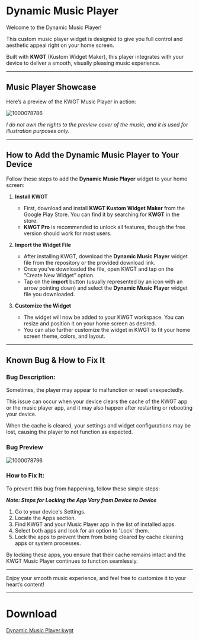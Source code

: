 # **Dynamic Music Player**  
Welcome to the Dynamic Music Player!  

This custom music player widget is designed to give you full control and aesthetic appeal right on your home screen.  

Built with **KWGT** (Kustom Widget Maker), this player integrates with your device to deliver a smooth, visually pleasing music experience.

---

## **Music Player Showcase**

Here’s a preview of the KWGT Music Player in action:

![1000078786](https://github.com/user-attachments/assets/def27ce8-a357-4b3c-8a7f-1578566d38a9)

_I do not own the rights to the preview cover of the music, and it is used for illustration purposes only._

---

## **How to Add the Dynamic Music Player to Your Device**

Follow these steps to add the **Dynamic Music Player** widget to your home screen:

1. **Install KWGT**  
   - First, download and install **KWGT Kustom Widget Maker** from the Google Play Store. You can find it by searching for **KWGT** in the store.
   - **KWGT Pro** is recommended to unlock all features, though the free version should work for most users.

2. **Import the Widget File**  
   - After installing KWGT, download the **Dynamic Music Player** widget file from the repository or the provided download link.
   - Once you’ve downloaded the file, open KWGT and tap on the “Create New Widget” option.
   - Tap on the **import** button (usually represented by an icon with an arrow pointing down) and select the **Dynamic Music Player** widget file you downloaded.

3. **Customize the Widget**  
   - The widget will now be added to your KWGT workspace. You can resize and position it on your home screen as desired.
   - You can also further customize the widget in KWGT to fit your home screen theme, colors, and layout.

---

## **Known Bug & How to Fix It**

### **Bug Description:**

Sometimes, the player may appear to malfunction or reset unexpectedly.  

This issue can occur when your device clears the cache of the KWGT app or the music player app, and it may also happen after restarting or rebooting your device.  

When the cache is cleared, your settings and widget configurations may be lost, causing the player to not function as expected.

### **Bug Preview**

![1000078796](https://github.com/user-attachments/assets/7f5f4859-9c87-4dac-a3c9-b8280b974286)

### **How to Fix It:**

To prevent this bug from happening, follow these simple steps:

**_Note: Steps for Locking the App Vary from Device to Device_**

1. Go to your device's Settings.
2. Locate the Apps section.
3. Find KWGT and your Music Player app in the list of installed apps.
4. Select both apps and look for an option to 'Lock' them.
5. Lock the apps to prevent them from being cleared by cache cleaning apps or system processes.

By locking these apps, you ensure that their cache remains intact and the KWGT Music Player continues to function seamlessly.

---

Enjoy your smooth music experience, and feel free to customize it to your heart’s content!

---

# Download 

[Dynamic Music Player.kwgt](https://github.com/RohithPai07/MusicPlayer/blob/main/Dynamic_Music_Player.kwgt)
